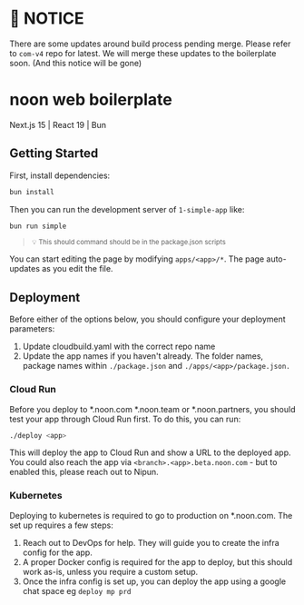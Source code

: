 # 🚧 NOTICE
There are some updates around build process pending merge. Please refer to `com-v4` repo for latest.
We will merge these updates to the boilerplate soon. (And this notice will be gone)

# noon web boilerplate
Next.js 15 | React 19 | Bun

## Getting Started

First, install dependencies:

```bash
bun install
```

Then you can run the development server of `1-simple-app` like:
```bash
bun run simple
```
><small>💡 This should command should be in the package.json scripts </small>

You can start editing the page by modifying `apps/<app>/*`. The page auto-updates as you edit the file.

## Deployment
Before either of the options below, you should configure your deployment parameters:
1. Update cloudbuild.yaml with the correct repo name
2. Update the app names if you haven't already. The folder names, package names within `./package.json` and `./apps/<app>/package.json.`

### Cloud Run
Before you deploy to *.noon.com *.noon.team or *.noon.partners, you should test your app through Cloud Run first.
To do this, you can run:
```bash
./deploy <app>
```
This will deploy the app to Cloud Run and show a URL to the deployed app.
You could also reach the app via `<branch>.<app>.beta.noon.com` - but to enabled this, please reach out to Nipun.

### Kubernetes
Deploying to kubernetes is required to go to production on *.noon.com.
The set up requires a few steps:
1. Reach out to DevOps for help. They will guide you to create the infra config for the app.
2. A proper Docker config is required for the app to deploy, but this should work as-is, unless you require a custom setup.
3. Once the infra config is set up, you can deploy the app using a google chat space eg `deploy mp prd`
